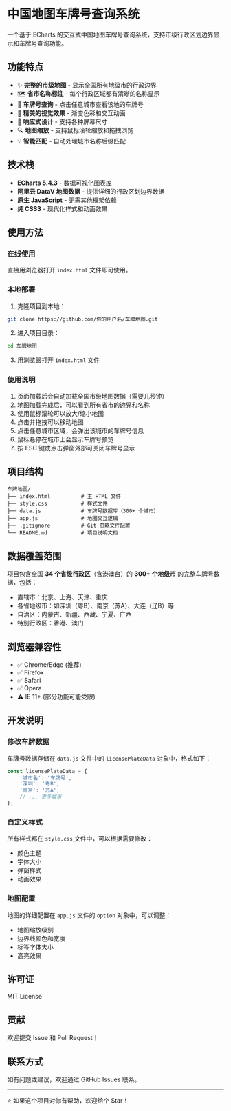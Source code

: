 # 中国地图车牌号查询系统

一个基于 ECharts 的交互式中国地图车牌号查询系统，支持市级行政区划边界显示和车牌号查询功能。

## 功能特点

- ✨ **完整的市级地图** - 显示全国所有地级市的行政边界
- 🗺️ **省市名称标注** - 每个行政区域都有清晰的名称显示
- 🚗 **车牌号查询** - 点击任意城市查看该地的车牌号
- 🎨 **精美的视觉效果** - 渐变色彩和交互动画
- 📱 **响应式设计** - 支持各种屏幕尺寸
- 🔍 **地图缩放** - 支持鼠标滚轮缩放和拖拽浏览
- 💡 **智能匹配** - 自动处理城市名称后缀匹配

## 技术栈

- **ECharts 5.4.3** - 数据可视化图表库
- **阿里云 DataV 地图数据** - 提供详细的行政区划边界数据
- **原生 JavaScript** - 无需其他框架依赖
- **纯 CSS3** - 现代化样式和动画效果

## 使用方法

### 在线使用

直接用浏览器打开 `index.html` 文件即可使用。

### 本地部署

1. 克隆项目到本地：
```bash
git clone https://github.com/你的用户名/车牌地图.git
```

2. 进入项目目录：
```bash
cd 车牌地图
```

3. 用浏览器打开 `index.html` 文件

### 使用说明

1. 页面加载后会自动加载全国市级地图数据（需要几秒钟）
2. 地图加载完成后，可以看到所有省市的边界和名称
3. 使用鼠标滚轮可以放大/缩小地图
4. 点击并拖拽可以移动地图
5. 点击任意城市区域，会弹出该城市的车牌号信息
6. 鼠标悬停在城市上会显示车牌号预览
7. 按 ESC 键或点击弹窗外部可关闭车牌号显示

## 项目结构

```
车牌地图/
├── index.html          # 主 HTML 文件
├── style.css           # 样式文件
├── data.js             # 车牌号数据库（300+ 个城市）
├── app.js              # 地图交互逻辑
├── .gitignore          # Git 忽略文件配置
└── README.md           # 项目说明文档
```

## 数据覆盖范围

项目包含全国 **34 个省级行政区**（含港澳台）的 **300+ 个地级市** 的完整车牌号数据，包括：

- 直辖市：北京、上海、天津、重庆
- 各省地级市：如深圳（粤B）、南京（苏A）、大连（辽B）等
- 自治区：内蒙古、新疆、西藏、宁夏、广西
- 特别行政区：香港、澳门

## 浏览器兼容性

- ✅ Chrome/Edge (推荐)
- ✅ Firefox
- ✅ Safari
- ✅ Opera
- ⚠️ IE 11+ (部分功能可能受限)

## 开发说明

### 修改车牌数据

车牌号数据存储在 `data.js` 文件中的 `licensePlateData` 对象中，格式如下：

```javascript
const licensePlateData = {
    '城市名': '车牌号',
    '深圳': '粤B',
    '南京': '苏A',
    // ... 更多城市
};
```

### 自定义样式

所有样式都在 `style.css` 文件中，可以根据需要修改：
- 颜色主题
- 字体大小
- 弹窗样式
- 动画效果

### 地图配置

地图的详细配置在 `app.js` 文件的 `option` 对象中，可以调整：
- 地图缩放级别
- 边界线颜色和宽度
- 标签字体大小
- 高亮效果

## 许可证

MIT License

## 贡献

欢迎提交 Issue 和 Pull Request！

## 联系方式

如有问题或建议，欢迎通过 GitHub Issues 联系。

---

⭐ 如果这个项目对你有帮助，欢迎给个 Star！
